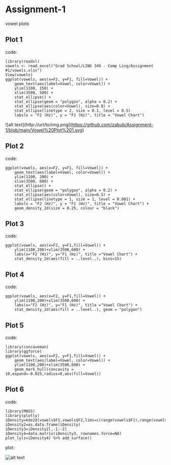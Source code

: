 # Assignment-1
vowel plots

## Plot 1
code:
```
library(readxl)
vowels <- read_excel("Grad School/LING 349 - Comp Ling/Assignment #1/vowels.xlsx")
View(vowels)
ggplot(vowels, aes(x=F2, y=F1, fill=Vowel)) +
    geom_text(aes(label=Vowel, color=Vowel)) + 
    ylim(1100, 150) +
    xlim(3500, 500) +
    stat_ellipse() +
    stat_ellipse(geom = "polygon", alpha = 0.2) +
    stat_ellipse(aes(color=Vowel), size=0.8) +
    stat_ellipse(linetype = 2, size = 0.1, level = 0.5)
    labs(x = "F2 (Hz)", y = "F1 (Hz)", title = "Vowel Chart")
```

![alt text](http://url/to/img.png](https://github.com/zabub/Assignment-1/blob/main/Vowel%20Plot%201.svg)

## Plot 2
code:
```
ggplot(vowels, aes(x=F2, y=F1, fill=Vowel)) +
    geom_text(aes(label=Vowel, color=Vowel)) + 
    ylim(1100, 200) +
    xlim(3500, 600) +
    stat_ellipse() +
    stat_ellipse(geom = "polygon", alpha = 0.2) +
    stat_ellipse(aes(color=Vowel), size=0.5) +
    stat_ellipse(linetype = 1, size = 1, level = 0.001) + 
    labs(x = "F2 (Hz)", y = "F1 (Hz)", title = "Vowel Chart") + 
    geom_density_2d(size = 0.25, colour = "black")
```

## Plot 3
code:
```
ggplot(vowels, aes(x=F2, y=F1,fill=Vowel)) + 
    ylim(1100,200)+xlim(3500,600) + 
    labs(x="F2 (Hz)", y="F1 (Hz)", title ="Vowel Chart") + 
    stat_density_2d(aes(fill = ..level..), bins=15)
```

## Plot 4
code:
```
ggplot(vowels, aes(x=F2, y=F1,fill=Vowel)) + 
    ylim(1100,200)+xlim(3500,600) + 
    labs(x="F2 (Hz)", y="F1 (Hz)", title ="Vowel Chart") + 
    stat_density_2d(aes(fill = ..level..), geom = "polygon")
```

## Plot 5
code:
```
library(concaveman)
library(ggforce)
ggplot(vowels, aes(x=F2, y=F1,fill=Vowel)) +
    geom_text(aes(label=Vowel, color=Vowel)) +
    ylim(1100,200)+xlim(3500,600) +
    geom_mark_hull(concavity = 10,expand=-0.025,radius=0,aes(fill=Vowel))
```

## Plot 6
code:
```
library(MASS)
library(plotly)
iDensity=kde2d(vowels$F1,vowels$F2,lims=c(range(vowels$F1),range(vowels$F2)))
iDensity2=as.data.frame(iDensity)
iDensity3=iDensity2[,-1:-2]
iDensity4=data.matrix(iDensity3, rownames.force=NA)
plot_ly(z=iDensity4) %>% add_surface()
```
plot:

![alt text]([http://url/to/img.png](https://github.com/zabub/Assignment-1/blob/main/Vowel%20Plot%201.svg))


